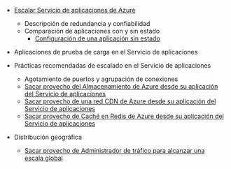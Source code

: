 * [Escalar Servicio de aplicaciones de Azure](../articles/app-service-web/web-sites-scale.md)
  
  * Descripción de redundancia y confiabilidad
  * Comparación de aplicaciones con y sin estado
    * [Configuración de una aplicación sin estado](/blog/disabling-arrs-instance-affinity-in-windows-azure-web-sites/)
* Aplicaciones de prueba de carga en el Servicio de aplicaciones
* Prácticas recomendadas de escalado en el Servicio de aplicaciones
  
  * Agotamiento de puertos y agrupación de conexiones
  * [Sacar provecho del Almacenamiento de Azure desde su aplicación del Servicio de aplicaciones](../articles/storage/storage-dotnet-how-to-use-blobs.md)
  * [Sacar provecho de una red CDN de Azure desde su aplicación del Servicio de aplicaciones](../articles/cdn/cdn-overview.md)
  * [Sacar provecho de Caché en Redis de Azure desde su aplicación del Servicio de aplicaciones](../articles/redis-cache/cache-dotnet-how-to-use-azure-redis-cache.md)
* Distribución geográfica
  
  * [Sacar provecho de Administrador de tráfico para alcanzar una escala global](../articles/traffic-manager/traffic-manager-overview.md)

<!---HONumber=AcomDC_0706_2016-->